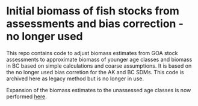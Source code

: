# Initial biomass of fish stocks from assessments and bias correction - no longer used

This repo contains code to adjust biomass estimates from GOA stock assessments to approximate biomass of younger age classes and biomass in BC based on simple calculations and coarse assumptions. It is based on the no longer used bias corretion for the AK and BC SDMs. This code is archived here as legacy method but is no longer in use.

Expansion of the biomass estimates to the unassessed age classes is now performed [here](https://github.com/somros/Atlantis_GOA_SDM_coupling_and_initbiom). 
